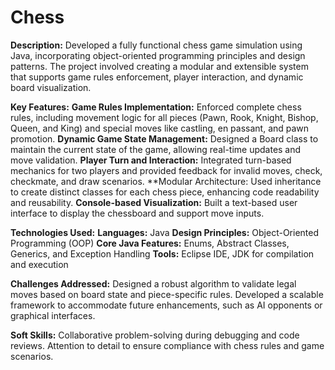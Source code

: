 # Chess

**Description:**
Developed a fully functional chess game simulation using Java, incorporating object-oriented programming principles and design patterns. The project involved creating a modular and extensible system that supports game rules enforcement, player interaction, and dynamic board visualization.

**Key Features:**
**Game Rules Implementation:**
Enforced complete chess rules, including movement logic for all pieces (Pawn, Rook, Knight, Bishop, Queen, and King) and special moves like castling, en passant, and pawn promotion.
**Dynamic Game State Management:**
Designed a Board class to maintain the current state of the game, allowing real-time updates and move validation.
**Player Turn and Interaction:**
Integrated turn-based mechanics for two players and provided feedback for invalid moves, check, checkmate, and draw scenarios.
**Modular Architecture:
Used inheritance to create distinct classes for each chess piece, enhancing code readability and reusability.
**Console-based Visualization:**
Built a text-based user interface to display the chessboard and support move inputs.


**Technologies Used:**
**Languages:** Java
**Design Principles:** Object-Oriented Programming (OOP)
**Core Java Features:** Enums, Abstract Classes, Generics, and Exception Handling
**Tools:** Eclipse IDE, JDK for compilation and execution


**Challenges Addressed:**
Designed a robust algorithm to validate legal moves based on board state and piece-specific rules.
Developed a scalable framework to accommodate future enhancements, such as AI opponents or graphical interfaces.


**Soft Skills:**
Collaborative problem-solving during debugging and code reviews.
Attention to detail to ensure compliance with chess rules and game scenarios.

